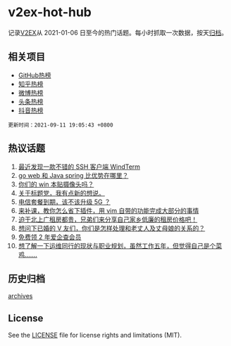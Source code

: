 # v2ex-hot-hub

 记录[V2EX](https://www.v2ex.com/)从 2021-01-06 日至今的热门话题。每小时抓取一次数据，按天[归档](archives)。
 
 ## 相关项目

- [GitHub热榜](https://github.com/lonnyzhang423/github-hot-hub)
- [知乎热榜](https://github.com/lonnyzhang423/zhihu-hot-hub)
- [微博热榜](https://github.com/lonnyzhang423/weibo-hot-hub)
- [头条热榜](https://github.com/lonnyzhang423/toutiao-hot-hub)
- [抖音热榜](https://github.com/lonnyzhang423/douyin-hot-hub)


 `更新时间：2021-09-11 19:05:43 +0800`

## 热议话题

1. [最近发现一款不错的 SSH 客户端 WindTerm](https://www.v2ex.com/t/801168)
1. [go web 和 Java spring 比优势在哪里？](https://www.v2ex.com/t/801212)
1. [你们的 win 本贴摄像头吗？](https://www.v2ex.com/t/801152)
1. [关于标题党，我有点新的想说。](https://www.v2ex.com/t/801183)
1. [电信套餐到期，该不该升级 5G ？](https://www.v2ex.com/t/801145)
1. [来补课，教你怎么省下插件，用 vim 自带的功能完成大部分的事情](https://www.v2ex.com/t/801131)
1. [迫于北上广租房都贵，兄弟们来分享自己家乡低廉的租房价格吧！](https://www.v2ex.com/t/801194)
1. [想问下已婚的 V 友们，你们是怎样处理和老丈人及丈母娘的关系的？](https://www.v2ex.com/t/801178)
1. [免费领 2 年爱企查会员](https://www.v2ex.com/t/801229)
1. [想了解一下运维同行的现状与职业规划，虽然工作五年，但觉得自己是个菜鸡.......](https://www.v2ex.com/t/801191)

## 历史归档

[archives](archives)

## License

See the [LICENSE](LICENSE) file for license rights and limitations (MIT).
